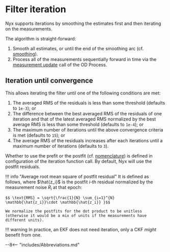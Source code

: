 # Filter iteration
Nyx supports iterations by smoothing the estimates first and then iterating on the measurements.

The algorithm is straight-forward:

1. Smooth all estimates, or until the end of the smoothing arc (cf. [smoothing](/MathSpec/navigation/smoothing/)).
2. Process all of the measurements sequentially forward in time via the [measurement update](https://nyxspace.com/MathSpec/navigation/kalman/#measurement-update) call of the OD Process.

## Iteration until convergence

This allows iterating the filter until one of the following conditions are met:

1. The averaged RMS of the residuals is less than some threshold (defaults to `1e-3`); or
1. The difference between the best averaged RMS of the residuals of one iteration and that of the latest averaged RMS normalized by the best average RMS is less than some threshold (defaults to `1e-4`); or
1. The maximum number of iterations until the above convergence criteria is met (defaults to `15`); or
1. The average RMS of the residuals increases after each iterations until a maximum number of iterations (defaults to `3`).

Whether to use the prefit or the postfit (cf. [nomenclature](/MathSpec/navigation/kalman/#nomenclature)) is defined in configuration of the iteration function call. By default, Nyx will use the postfit residuals.

!!! info "Average root mean square of postfit residual"
    It is defined as follows, where $\hat{z_i}$ is the postfit $i$-th residual normalized by the measurement noise $R_i$ at that epoch:

    $$ \text{RMS} = \sqrt{\frac{1}{N} \sum_{i=1}^{N} \mathbb{\hat{z_i}}\cdot \mathbb{\hat{z_i}} }$$

    We normalize the postfits for the dot product to be unitless (otherwise it would be a mix of units if the measurements have different units).

!!! warning
    In practice, an EKF does not need iteration, only a CKF _might_ benefit from one.

--8<-- "includes/Abbreviations.md"